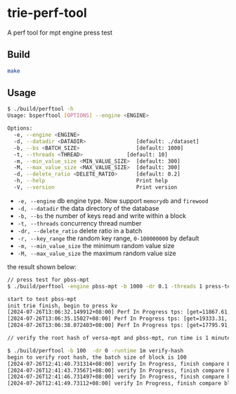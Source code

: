 # trie-perf-tool
A perf tool for mpt engine press test

## Build
```bash
make 
```

## Usage

```bash
$ ./build/perftool -h       
Usage: bsperftool [OPTIONS] --engine <ENGINE>

Options:
  -e, --engine <ENGINE>                  
  -d, --datadir <DATADIR>                [default: ./dataset]
  -b, --bs <BATCH_SIZE>                  [default: 1000]
  -t, --threads <THREAD>              [default: 10]
  -m, --min_value_size <MIN_VALUE_SIZE>  [default: 300]
  -M, --max_value_size <MAX_VALUE_SIZE>  [default: 300]
  -d, --delete_ratio <DELETE_RATIO>      [default: 0.2]
  -h, --help                             Print help
  -V, --version                          Print version
```

- `-e, --engine` db engine type. Now support `memorydb` and `firewood`
- `-d, --datadir` the data directory of the database
- `-b, --bs` the number of keys read and write within a block
- `-t, --threads` concurrency thread number
- `-dr, --delete_ratio` delete ratio in a batch
- `-r, --key_range` the random key range, `0-100000000` by default
- `-m, --min_value_size` the minimum random value size
- `-M, --max_value_size` the maximum random value size


the result shown below:

```bash
// press test for pbss-mpt 
$ ./build/perftool -engine pbss-mpt -b 1000 -dr 0.1 -threads 1 press-test 

start to test pbss-mpt
init trie finish, begin to press kv
[2024-07-26T13:06:32.149912+08:00] Perf In Progress tps: [get=11867.61, put=10642.14, delete=1225.47, get_not_exist=0.00], block height=65 elapsed: [rw=41.473787ms, commit=21.480795ms, cal hash=1.439519ms]
[2024-07-26T13:06:35.15027+08:00] Perf In Progress tps: [get=19333.31, put=17397.98, delete=1935.33, get_not_exist=0.00], block height=123 elapsed: [rw=32.107913ms, commit=19.507491ms, cal hash=1.347806ms]
[2024-07-26T13:06:38.072403+08:00] Perf In Progress tps: [get=17795.91, put=16029.33, delete=1766.59, get_not_exist=0.00], block height=175 elapsed: [rw=37.528568ms, commit=31.796649ms, cal hash=2.746411ms]

// verify the root hash of versa-mpt and pbss-mpt, run time is 1 minute

$ ./build/perftool -b 100  -dr 0 -runtime 1m verify-hash
begin to verify root hash, the batch size of block is 100
[2024-07-26T12:41:40.731314+08:00] verify In Progress, finish compare block 1355
[2024-07-26T12:41:43.735671+08:00] verify In Progress, finish compare block 2747
[2024-07-26T12:41:46.731497+08:00] verify In Progress, finish compare block 4105
[2024-07-26T12:41:49.73112+08:00] verify In Progress, finish compare block 5485
```
